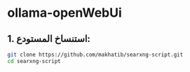 # ollama-openWebUi


## 1. استنساخ المستودع:

```bash
git clone https://github.com/makhatib/searxng-script.git
cd searxng-script
```
